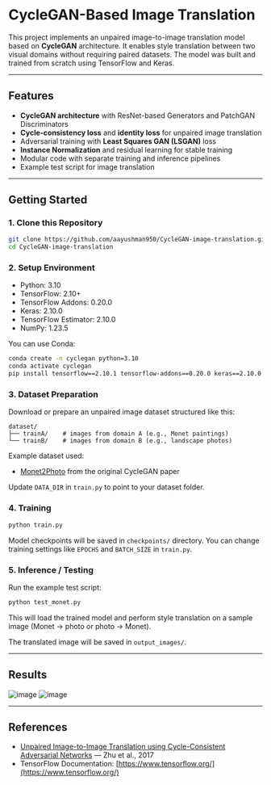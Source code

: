 # CycleGAN-Based Image Translation

This project implements an unpaired image-to-image translation model based on **CycleGAN** architecture. It enables style translation between two visual domains without requiring paired datasets. The model was built and trained from scratch using TensorFlow and Keras.

---

## Features

* **CycleGAN architecture** with ResNet-based Generators and PatchGAN Discriminators
* **Cycle-consistency loss** and **identity loss** for unpaired image translation
* Adversarial training with **Least Squares GAN (LSGAN)** loss
* **Instance Normalization** and residual learning for stable training
* Modular code with separate training and inference pipelines
* Example test script for image translation
---
## Getting Started

### 1. Clone this Repository

```bash
git clone https://github.com/aayushman950/CycleGAN-image-translation.git
cd CycleGAN-image-translation
```

### 2. Setup Environment

* Python: 3.10
* TensorFlow: 2.10+
* TensorFlow Addons: 0.20.0
* Keras: 2.10.0
* TensorFlow Estimator: 2.10.0
* NumPy: 1.23.5

You can use Conda:

```bash
conda create -n cyclegan python=3.10
conda activate cyclegan
pip install tensorflow==2.10.1 tensorflow-addons==0.20.0 keras==2.10.0 tensorflow-estimator==2.10.0 numpy==1.23.5
```

### 3. Dataset Preparation

Download or prepare an unpaired image dataset structured like this:

```
dataset/
├── trainA/    # images from domain A (e.g., Monet paintings)
└── trainB/    # images from domain B (e.g., landscape photos)
```

Example dataset used:

* [Monet2Photo](https://efrosgans.eecs.berkeley.edu/cyclegan/datasets/) from the original CycleGAN paper

Update `DATA_DIR` in `train.py` to point to your dataset folder.

### 4. Training

```bash
python train.py
```

Model checkpoints will be saved in `checkpoints/` directory. You can change training settings like `EPOCHS` and `BATCH_SIZE` in `train.py`.

### 5. Inference / Testing

Run the example test script:

```bash
python test_monet.py
```

This will load the trained model and perform style translation on a sample image (Monet → photo or photo → Monet).

The translated image will be saved in `output_images/`.

---

## Results
![image](https://github.com/user-attachments/assets/48ad723b-1caf-4d04-839b-3a32bb405081)
![image](https://github.com/user-attachments/assets/ee5f65e7-6b74-4988-a765-7f705ed77e9d)


---

## References

* [Unpaired Image-to-Image Translation using Cycle-Consistent Adversarial Networks](https://arxiv.org/abs/1703.10593) — Zhu et al., 2017
* TensorFlow Documentation: [https://www.tensorflow.org/](https://www.tensorflow.org/)
